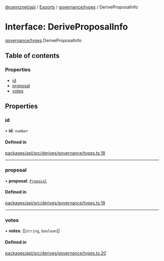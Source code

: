 [@cennznet/api](../README.md) / [Exports](../modules.md) / [governance/types](../modules/governance_types.md) / DeriveProposalInfo

# Interface: DeriveProposalInfo

[governance/types](../modules/governance_types.md).DeriveProposalInfo

## Table of contents

### Properties

- [id](governance_types.deriveproposalinfo.md#id)
- [proposal](governance_types.deriveproposalinfo.md#proposal)
- [votes](governance_types.deriveproposalinfo.md#votes)

## Properties

### id

• **id**: `number`

#### Defined in

[packages/api/src/derives/governance/types.ts:18](https://github.com/cennznet/api.js/blob/8cc696b/packages/api/src/derives/governance/types.ts#L18)

___

### proposal

• **proposal**: [`Proposal`](governance_types.proposal.md)

#### Defined in

[packages/api/src/derives/governance/types.ts:19](https://github.com/cennznet/api.js/blob/8cc696b/packages/api/src/derives/governance/types.ts#L19)

___

### votes

• **votes**: [[`string`, `boolean`]]

#### Defined in

[packages/api/src/derives/governance/types.ts:20](https://github.com/cennznet/api.js/blob/8cc696b/packages/api/src/derives/governance/types.ts#L20)
